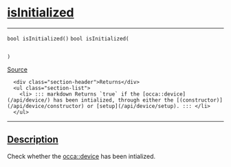 
<h1 id="is-initialized">
 <a href="#/api/device/isInitialized" class="anchor">
   <span>isInitialized</span>
  </a>
</h1>

<div class="signature">

<hr>

  <div class="definition-container">
    <div class="definition">
      <code class="desktop-only"><span class="token keyword">bool</span> isInitialized()</code>
      <code class="mobile-only"><span class="token keyword">bool</span> isInitialized(
    
)</code>
      <div class="flex-spacing"></div>
      <a href="https://github.com/libocca/occa/blob/6d155d0c/include/occa/core/device.hpp#L224" target="_blank">Source</a>
    </div>
    <div class="description">

      <div class="section-header">Returns</div>
      <ul class="section-list">
        <li> ::: markdown Returns `true` if the [occa::device](/api/device/) has been intialized, through either the [(constructor)](/api/device/constructor) or [setup](/api/device/setup). ::: </li>
      </ul>
</div>
  </div>

  <hr>
</div>


<h2 id="description">
 <a href="#/api/device/isInitialized?id=description" class="anchor">
   <span>Description</span>
  </a>
</h2>

Check whether the [occa::device](/api/device/) has been intialized.
